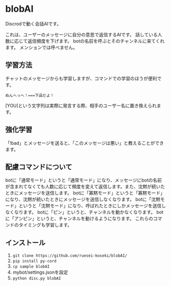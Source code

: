 # blobAI
Discrodで動く会話AIです。

これは、ユーザーのメッセージに自分の意思で返信するAIです。
話している人数に応じて返信頻度を下げます。
botの名前を呼ぶとそのチャンネルに来てくれます。
メンションでは呼べません。

## 学習方法
チャットのメッセージからも学習しますが、コマンドでの学習のほうが便利です。
```
ぬんへっへ！===下品だよ！
```
[YOU]という文字列は実際に発言する際、相手のユーザー名に置き換えられます。

## 強化学習
「!bad」とメッセージを送ると、「このメッセージは悪い」と教えることができます。

## 配慮コマンドについて
botに「通常モード」というと「通常モード」になり、メッセージにbotの名前が含まれてなくても人数に応じて頻度を変えて返信します。また、沈黙が続いたときにメッセージを送信します。
botに「寡黙モード」というと「寡黙モード」になり、沈黙が続いたときにメッセージを送信しなくなります。
botに「沈黙モード」というと「沈黙モード」になり、呼ばれたときにしかメッセージを送信しなくなります。
botに「ピン」というと、チャンネルを動かなくなります。
botに「アンピン」というと、チャンネルを動けるようになります。
これらのコマンドのタイミングも学習します。

## インストール
1. ```git clone https://github.com/ruesei-koseki/blobAI/```
2. ```pip install py-cord```
3. ```cp sample blobAI```
4. mybot/settings.jsonを設定
5. ```python disc.py blobAI```
